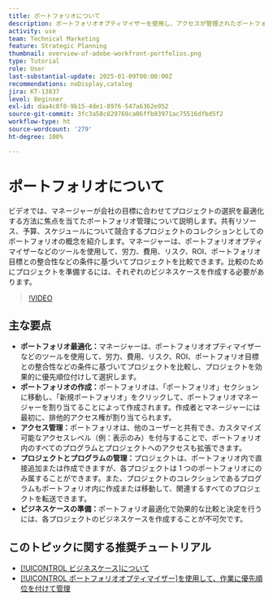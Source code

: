 ```yaml
---
title: ポートフォリオについて
description: ポートフォリオオプティマイザーを使用し、アクセスが管理されたポートフォリオを作成、プロジェクトとプログラムを整理、情報に基づいた決定のためのビジネスケースを準備することで、Workfront でのプロジェクト選択を最適化します。
activity: use
team: Technical Marketing
feature: Strategic Planning
thumbnail: overview-of-adobe-workfront-portfolios.png
type: Tutorial
role: User
last-substantial-update: 2025-01-09T00:00:00Z
recommendations: noDisplay,catalog
jira: KT-13837
level: Beginner
exl-id: daa4c8f8-9b15-4de1-8976-547a6362e952
source-git-commit: 3fc3a58c829769ca06ffb93971ac75516dfbd5f2
workflow-type: ht
source-wordcount: '279'
ht-degree: 100%

---
```


# ポートフォリオについて

ビデオでは、マネージャーが会社の目標に合わせてプロジェクトの選択を最適化する方法に焦点を当てたポートフォリオ管理について説明します。共有リソース、予算、スケジュールについて競合するプロジェクトのコレクションとしてのポートフォリオの概念を紹介します。マネージャーは、ポートフォリオオプティマイザーなどのツールを使用して、労力、費用、リスク、ROI、ポートフォリオ目標との整合性などの条件に基づいてプロジェクトを比較できます。比較のためにプロジェクトを準備するには、それぞれのビジネスケースを作成する必要があります。


>[!VIDEO](https://video.tv.adobe.com/v/3442829/?quality=12&learn=on&enablevpops&captions=jpn)

## 主な要点

* **ポートフォリオ最適化：**&#x200B;マネージャーは、ポートフォリオオプティマイザーなどのツールを使用して、労力、費用、リスク、ROI、ポートフォリオ目標との整合性などの条件に基づいてプロジェクトを比較し、プロジェクトを効果的に優先順位付けして選択します。
* **ポートフォリオの作成：**&#x200B;ポートフォリオは、「ポートフォリオ」セクションに移動し、「新規ポートフォリオ」をクリックして、ポートフォリオマネージャーを割り当てることによって作成されます。作成者とマネージャーには最初に、排他的アクセス権が割り当てられます。
* **アクセス管理：**&#x200B;ポートフォリオは、他のユーザーと共有でき、カスタマイズ可能なアクセスレベル（例：表示のみ）を付与することで、ポートフォリオ内のすべてのプログラムとプロジェクトへのアクセスも拡張できます。
* **プロジェクトとプログラムの管理：**&#x200B;プロジェクトは、ポートフォリオ内で直接追加または作成できますが、各プロジェクトは 1 つのポートフォリオにのみ属することができます。また、プロジェクトのコレクションであるプログラムもポートフォリオ内に作成または移動して、関連するすべてのプロジェクトを転送できます。
* **ビジネスケースの準備：**&#x200B;ポートフォリオ最適化で効果的な比較と決定を行うには、各プロジェクトのビジネスケースを作成することが不可欠です。


## このトピックに関する推奨チュートリアル

* [[!UICONTROL ビジネスケース]について](/help/portfolios-and-programs/introduction-to-the-business-case.md)
* [[!UICONTROL ポートフォリオオプティマイザー]を使用して、作業に優先順位を付けて管理](/help/portfolios-and-programs/prioritize-and-manage-work-with-portfolios.md)

